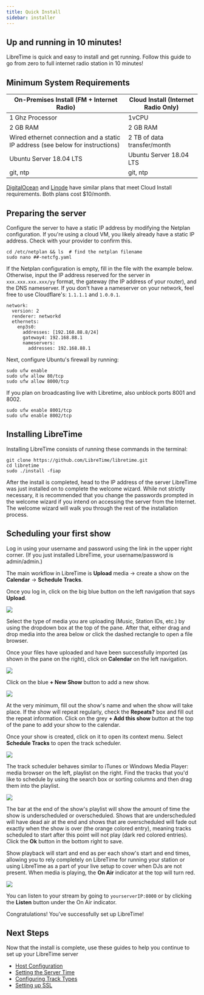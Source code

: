 ```yaml
---
title: Quick Install
sidebar: installer
---
```


Up and running in 10 minutes!
----------------------------

LibreTime is quick and easy to install and get running. Follow this guide to go from zero
to full internet radio station in 10 minutes!

## Minimum System Requirements

| On-Premises Install  (FM + Internet Radio) | Cloud Install (Internet Radio Only) |
|---------------------|---------------|
| 1 Ghz Processor| 1vCPU |
| 2 GB RAM | 2 GB RAM |
| Wired ethernet connection and a static IP address (see below for instructions) | 2 TB of data transfer/month |
| Ubuntu Server 18.04 LTS | Ubuntu Server 18.04 LTS |
| git, ntp | git, ntp |

[DigitalOcean](https://www.digitalocean.com/pricing/#Compute) and [Linode](https://www.linode.com/pricing/#row--compute)
 have similar plans that meet Cloud Install requirements. Both plans cost $10/month.

## Preparing the server

Configure the server to have a static IP address by modifying the Netplan configuration.
If you're using a cloud VM, you likely already have a static IP address. Check with your provider to confirm this.

```
cd /etc/netplan && ls  # find the netplan filename
sudo nano ##-netcfg.yaml
```

If the Netplan configuration is empty, fill in the file with the example below. Otherwise,
input the IP address reserved for the server in `xxx.xxx.xxx.xxx/yy` format, the gateway (the IP address
of your router), and the DNS nameserver. If you don't have a nameserver on your network,
feel free to use Cloudflare's: `1.1.1.1` and `1.0.0.1`.

```
network:
  version: 2
  renderer: networkd
  ethernets:
    enp3s0:
      addresses: [192.168.88.8/24]
      gateway4: 192.168.88.1
      nameservers:
        addresses: 192.168.88.1
```

Next, configure Ubuntu's firewall by running:

```
sudo ufw enable
sudo ufw allow 80/tcp
sudo ufw allow 8000/tcp
```

If you plan on broadcasting live with Libretime, also unblock ports 8001 and 8002.

```
sudo ufw enable 8001/tcp
sudo ufw enable 8002/tcp
```

## Installing LibreTime

Installing LibreTime consists of running these commands in the terminal:

```
git clone https://github.com/LibreTime/libretime.git
cd libretime
sudo ./install -fiap
```

After the install is completed, head to the IP address of the server LibreTime was just installed on
to complete the welcome wizard. While not strictly necessary, it is recommended that you change the passwords prompted in the welcome wizard if you intend on accessing the server from the Internet. The welcome wizard will
walk you through the rest of the installation process.

## Scheduling your first show

Log in using your username and password using the link in the upper right corner. (If you just installed
LibreTime, your username/password is admin/admin.)

The main workflow in LibreTime is **Upload** media -> create a show on the **Calendar** -> **Schedule Tracks**.

Once you log in, click on the big blue button on the left navigation that says **Upload**.

![](img/Select_files.png)

Select the type of media you are uploading (Music, Station IDs, etc.) by using the dropdown box
at the top of the pane. After that, either drag and drop media into the area below or click the
dashed rectangle to open a file browser.

Once your files have uploaded and have been successfully imported (as shown in the pane on the right),
click on **Calendar** on the left navigation.

![](img/Screenshot558-Add_Show.png)

Click on the blue **+ New Show** button to add a new show.

![](img/Screenshot560-Show_when.png)

At the very minimum, fill out the show's name and when the show will take place. If the show will repeat regularly,
check the **Repeats?** box and fill out the repeat information. Click on the grey **+ Add this show** button at the top
of the pane to add your show to the calendar.

Once your show is created, click on it to open its context menu. Select **Schedule Tracks** to open the track scheduler.

![](img/Screenshot561-Add_show_content.png)

The track scheduler behaves similar to iTunes or Windows Media Player: media browser on the left, playlist on the right.
Find the tracks that you'd like to schedule by using the search box or sorting columns and then drag them
into the playlist.

![](img/Screenshot562-Drag_show_content.png)

The bar at the end of the show's playlist will show the amount of time the show is underscheduled or overscheduled.
Shows that are underscheduled will have dead air at the end and shows that are overscheduled
will fade out exactly when the show is over (the orange colored entry), meaning tracks scheduled to start
after this point will not play (dark red colored entries). Click the **Ok** button in the bottom right to save.

Show playback will start and end as per each show's start and end times, allowing you to rely completely on
LibreTime for running your station or using LibreTime as a part of your live setup to cover when DJs are not present.
When media is playing, the **On Air** indicator at the top will turn red.

![](img/on-air-status.png)

You can listen to your stream by going to `yourserverIP:8000` or by clicking the **Listen** button under the On Air
indicator.

Congratulations! You've successfully set up LibreTime!

## Next Steps

Now that the install is complete, use these guides to help you continue to set up your LibreTime server

- [Host Configuration](host-configuration)
- [Setting the Server Time](setting-the-server-time)
- [Configuring Track Types](track-types)
- [Setting up SSL](ssl-config)
